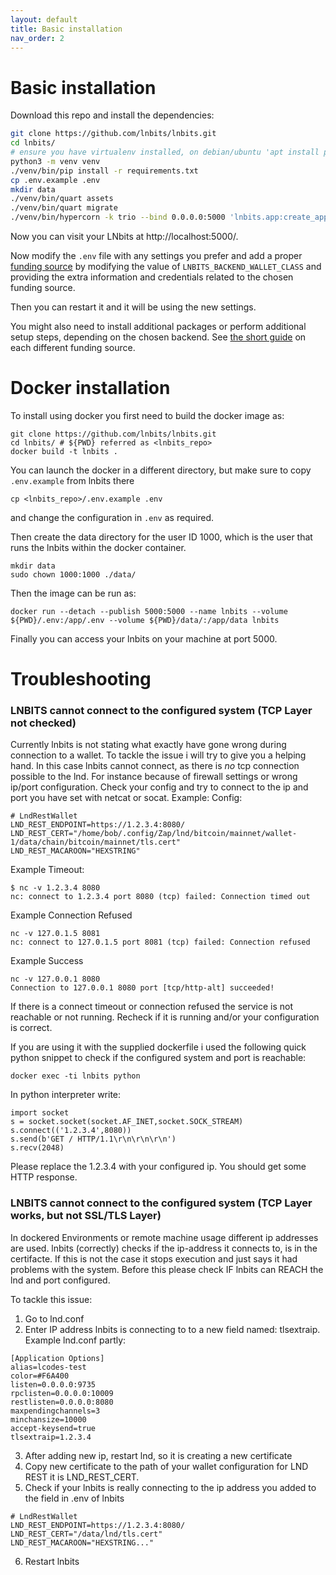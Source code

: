 ```yaml
---
layout: default
title: Basic installation
nav_order: 2
---
```



Basic installation
==================

Download this repo and install the dependencies:

```sh
git clone https://github.com/lnbits/lnbits.git
cd lnbits/
# ensure you have virtualenv installed, on debian/ubuntu 'apt install python3-venv' should work
python3 -m venv venv
./venv/bin/pip install -r requirements.txt
cp .env.example .env
mkdir data
./venv/bin/quart assets
./venv/bin/quart migrate
./venv/bin/hypercorn -k trio --bind 0.0.0.0:5000 'lnbits.app:create_app()'
```

Now you can visit your LNbits at http://localhost:5000/.

Now modify the `.env` file with any settings you prefer and add a proper [funding source](./wallets.md) by modifying the value of `LNBITS_BACKEND_WALLET_CLASS` and providing the extra information and credentials related to the chosen funding source.

Then you can restart it and it will be using the new settings.

You might also need to install additional packages or perform additional setup steps, depending on the chosen backend. See [the short guide](./wallets.md) on each different funding source.

Docker installation
===================

To install using docker you first need to build the docker image as:
```
git clone https://github.com/lnbits/lnbits.git
cd lnbits/ # ${PWD} referred as <lnbits_repo>
docker build -t lnbits .
```

You can launch the docker in a different directory, but make sure to copy `.env.example` from lnbits there
```
cp <lnbits_repo>/.env.example .env
```
and change the configuration in `.env` as required.

Then create the data directory for the user ID 1000, which is the user that runs the lnbits within the docker container.
```
mkdir data
sudo chown 1000:1000 ./data/
```

Then the image can be run as:
```
docker run --detach --publish 5000:5000 --name lnbits --volume ${PWD}/.env:/app/.env --volume ${PWD}/data/:/app/data lnbits
```
Finally you can access your lnbits on your machine at port 5000.


Troubleshooting
===============

### LNBITS cannot connect to the configured system (TCP Layer not checked)

Currently lnbits is not stating what exactly have gone wrong during connection to a wallet. To tackle the issue i will try to give you
a helping hand. In this case lnbits cannot connect, as there is *no* tcp connection possible to the lnd. For instance because
of firewall settings or wrong ip/port configuration. Check your config and try to connect to the ip and port you have set with
netcat or socat. Example:
Config:
```
# LndRestWallet
LND_REST_ENDPOINT=https://1.2.3.4:8080/
LND_REST_CERT="/home/bob/.config/Zap/lnd/bitcoin/mainnet/wallet-1/data/chain/bitcoin/mainnet/tls.cert"
LND_REST_MACAROON="HEXSTRING"
```
Example Timeout:
```
$ nc -v 1.2.3.4 8080
nc: connect to 1.2.3.4 port 8080 (tcp) failed: Connection timed out
```
Example Connection Refused
```
nc -v 127.0.1.5 8081
nc: connect to 127.0.1.5 port 8081 (tcp) failed: Connection refused
```
Example Success
```
nc -v 127.0.0.1 8080
Connection to 127.0.0.1 8080 port [tcp/http-alt] succeeded!
```
If there is a connect timeout or connection refused the service is not reachable or not running. Recheck if it is running and/or 
your configuration is correct.

If you are using it with the supplied dockerfile i used the following quick python snippet to check if the configured system and port is reachable:
```
docker exec -ti lnbits python
```
In python interpreter write:
```
import socket
s = socket.socket(socket.AF_INET,socket.SOCK_STREAM)
s.connect(('1.2.3.4',8080))
s.send(b'GET / HTTP/1.1\r\n\r\n\r\n')
s.recv(2048)
```
Please replace the 1.2.3.4 with your configured ip. You should get some HTTP response.

### LNBITS cannot connect to the configured system (TCP Layer works, but not SSL/TLS Layer)
In dockered Environments or remote machine usage different ip addresses are used. lnbits (correctly) checks if the ip-address it connects to, is in the certifacte. If this is not the case it stops execution and just says it had problems with the system. Before 
this please check IF lnbits can REACH the lnd and port configured.

To tackle this issue:

1. Go to lnd.conf
2. Enter IP address lnbits is connecting to to a new field named: tlsextraip. Example lnd.conf partly:

```
[Application Options]
alias=lcodes-test
color=#F6A400
listen=0.0.0.0:9735
rpclisten=0.0.0.0:10009
restlisten=0.0.0.0:8080
maxpendingchannels=3
minchansize=10000
accept-keysend=true
tlsextraip=1.2.3.4
```
3. After adding new ip, restart lnd, so it is creating a new certificate
4. Copy new certificate to the path of your wallet configuration for LND REST it is LND_REST_CERT.
5. Check if your lnbits is really connecting to the ip address you added to the field in .env of lnbits
```
# LndRestWallet
LND_REST_ENDPOINT=https://1.2.3.4:8080/
LND_REST_CERT="/data/lnd/tls.cert"
LND_REST_MACAROON="HEXSTRING..."
```
6. Restart lnbits  
